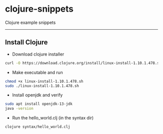 # clojure-snippets

Clojure example snippets

----

## Install Clojure

* Download clojure installer

```bash
curl -O https://download.clojure.org/install/linux-install-1.10.1.478.sh
```

* Make executable and run

```bash
chmod +x linux-install-1.10.1.478.sh
sudo ./linux-install-1.10.1.478.sh
```

* Install openjdk and verify

```bash
sudo apt install openjdk-13-jdk
java -version
```

* Run the hello_world.clj (in the syntax dir)

```bash
clojure syntax/hello_world.clj
```
